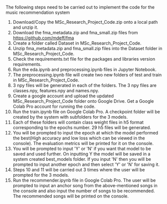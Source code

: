 The following steps need to be carried out to implement the code for the music recommendation system

1. Download/Copy the MSc_Research_Project_Code.zip onto a local path and unzip it.
2. Download the fma_metadata.zip and fma_small.zip files from https://github.com/mdeff/fma
3. Create a folder called Dataset in MSc_Research_Project_Code.
4. Unzip fma_metadata.zip and fma_small.zip files into the Dataset folder in MSc_Research_Project_Code.
5. Check the requirements.txt file for the packages and libraries version requirements.
6. Run the eda.ipynb and preprocessing.ipynb files in Jupyter Notebook.
7. The preprocessing.ipynb file will create two new folders of test and train in MSc_Research_Project_Code. 
8. 3 npy files will be generated in each of the folders. The 3 npy files are classes.npy, features.npy and names.npy.
9. Create a google account and upload the updated MSc_Research_Project_Code folder onto Google Drive. Get a Google Colab Pro account for running the code.
10. Run the train.ipynb file on Google Colab Pro. A checkpoint folder will be created by the system with subfolders for the 3 models. 
11. Each of these folders will contain class weight files in h5 format corresponding to the epochs number. 29 h5 files will be generated.
12. You will be prompted to input the epoch at which the model performed the best(High accuracy and low loss which can be viewed in the console). The evaluation metrics will be printed for it on the console.
13. You will be prompted to input 'Y' or 'N' if you want that model to be saved and used further. On inputting Y the model will be saved in a system created best_models folder.
If you input 'N' then you will be prompted to input another epoch and then select 'Y' or 'N' for saving it.
14. Steps 10 and 11 will be carried out 3 times where the user will be prompted for the 3 models.
15. Run the recommender.ipynb file in Google Colab Pro. The user will be prompted to input an anchor song from the above-mentioned songs in the console and also input the number of songs to be recommended. The recommended songs will be printed on the console.